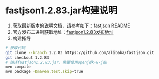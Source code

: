# fastjson1.2.83.jar构建说明

1. 获取最新版本的说明文档，请参考如下：[fastjson README](https://github.com/alibaba/fastjson/blob/1.2.83/README.md)
2. 官方发布二进制获取地址：[fastjson1.2.83发布地址](https://github.com/alibaba/fastjson/releases/tag/1.2.83)
3. 构建指导

```bash
# 获取代码
git clone --branch 1.2.83 https://github.com/alibaba/fastjson.git
git checkout 1.2.83
# 编译fastjson1.2.83.jar，需要使用openjdk-8-jdk
mvn compile
mvn package -Dmaven.test.skip=true
```
